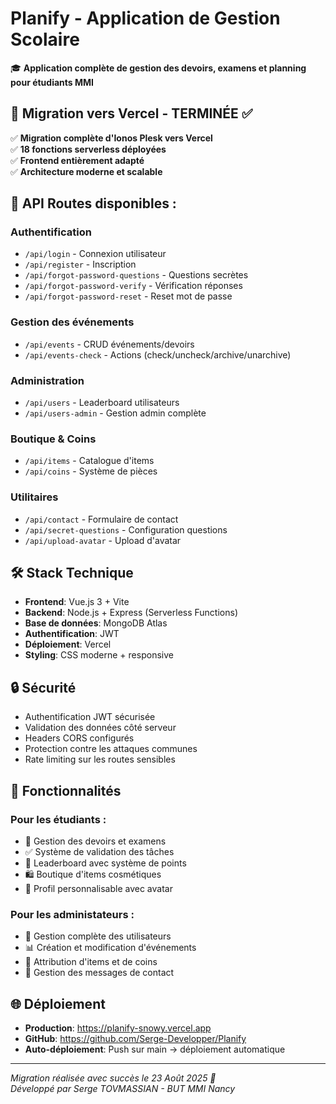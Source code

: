 # Planify - Application de Gestion Scolaire

🎓 **Application complète de gestion des devoirs, examens et planning pour étudiants MMI**

## 🚀 Migration vers Vercel - TERMINÉE ✅

✅ **Migration complète d'Ionos Plesk vers Vercel**  
✅ **18 fonctions serverless déployées**  
✅ **Frontend entièrement adapté**  
✅ **Architecture moderne et scalable**

## 📡 API Routes disponibles :

### Authentification
- `/api/login` - Connexion utilisateur
- `/api/register` - Inscription
- `/api/forgot-password-questions` - Questions secrètes
- `/api/forgot-password-verify` - Vérification réponses
- `/api/forgot-password-reset` - Reset mot de passe

### Gestion des événements
- `/api/events` - CRUD événements/devoirs
- `/api/events-check` - Actions (check/uncheck/archive/unarchive)

### Administration
- `/api/users` - Leaderboard utilisateurs
- `/api/users-admin` - Gestion admin complète

### Boutique & Coins
- `/api/items` - Catalogue d'items
- `/api/coins` - Système de pièces

### Utilitaires
- `/api/contact` - Formulaire de contact
- `/api/secret-questions` - Configuration questions
- `/api/upload-avatar` - Upload d'avatar

## 🛠️ Stack Technique

- **Frontend**: Vue.js 3 + Vite
- **Backend**: Node.js + Express (Serverless Functions)
- **Base de données**: MongoDB Atlas
- **Authentification**: JWT
- **Déploiement**: Vercel
- **Styling**: CSS moderne + responsive

## 🔒 Sécurité

- Authentification JWT sécurisée
- Validation des données côté serveur
- Headers CORS configurés
- Protection contre les attaques communes
- Rate limiting sur les routes sensibles

## 📱 Fonctionnalités

### Pour les étudiants :
- 📅 Gestion des devoirs et examens
- ✅ Système de validation des tâches
- 🎯 Leaderboard avec système de points
- 🛍️ Boutique d'items cosmétiques
- 👤 Profil personnalisable avec avatar

### Pour les administateurs :
- 👥 Gestion complète des utilisateurs
- 📊 Création et modification d'événements
- 🎁 Attribution d'items et de coins
- 📧 Gestion des messages de contact

## 🌐 Déploiement

- **Production**: https://planify-snowy.vercel.app
- **GitHub**: https://github.com/Serge-Developper/Planify
- **Auto-déploiement**: Push sur main → déploiement automatique

---

*Migration réalisée avec succès le 23 Août 2025 🎉*  
*Développé par Serge TOVMASSIAN - BUT MMI Nancy*

<!-- Test de modification pour vérifier le push Git ✨ -->
